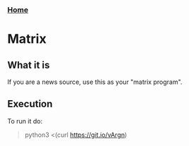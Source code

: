 ### [Home](https://thycowlord.github.io)

# Matrix
## What it is
If you are a news source, use this as your "matrix program".

## Execution
To run it do:
> python3 <(curl https://git.io/vArgn)
